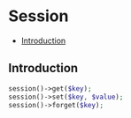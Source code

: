 # Session

- [Introduction](#introduction)

## Introduction
```php
session()->get($key);
session()->set($key, $value);
session()->forget($key);
```

